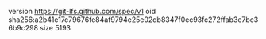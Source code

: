 version https://git-lfs.github.com/spec/v1
oid sha256:a2b41e17c79676fe84af9794e25e02db8347f0ec93fc272ffab3e7bc36b9c298
size 5193
